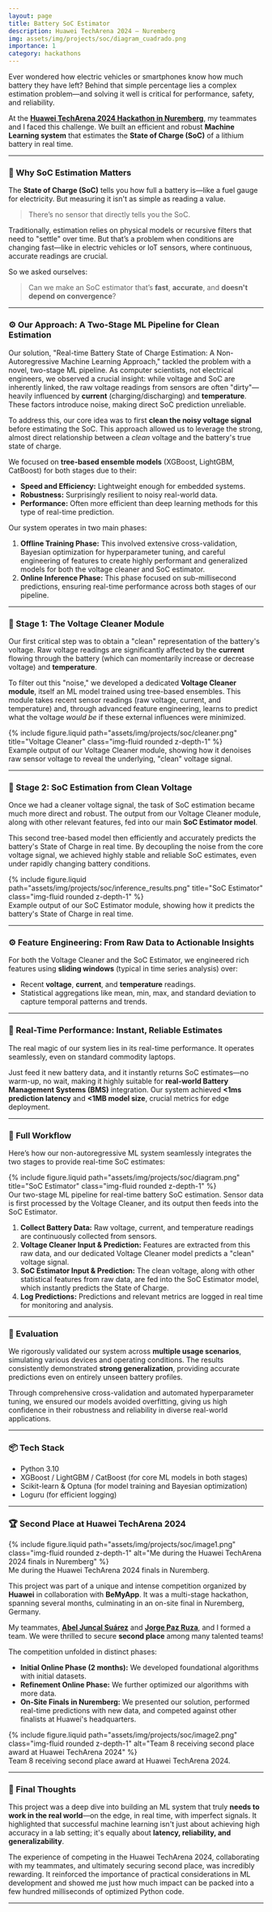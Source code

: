 ```yaml
---
layout: page
title: Battery SoC Estimator
description: Huawei TechArena 2024 – Nuremberg
img: assets/img/projects/soc/diagram_cuadrado.png
importance: 1
category: hackathons
---
```


Ever wondered how electric vehicles or smartphones know how much battery they have left? Behind that simple percentage lies a complex estimation problem—and solving it well is critical for performance, safety, and reliability.

At the [**Huawei TechArena 2024 Hackathon in Nuremberg**](https://www.huawei.com/minisite/techarena2024/), my teammates and I faced this challenge. We built an efficient and robust **Machine Learning system** that estimates the **State of Charge (SoC)** of a lithium battery in real time.

---

### 🔋 Why SoC Estimation Matters

The **State of Charge (SoC)** tells you how full a battery is—like a fuel gauge for electricity. But measuring it isn't as simple as reading a value.

> There’s no sensor that directly tells you the SoC.

Traditionally, estimation relies on physical models or recursive filters that need to "settle" over time. But that’s a problem when conditions are changing fast—like in electric vehicles or IoT sensors, where continuous, accurate readings are crucial.

So we asked ourselves:

> Can we make an SoC estimator that’s **fast**, **accurate**, and **doesn't depend on convergence**?

---

### ⚙️ Our Approach: A Two-Stage ML Pipeline for Clean Estimation

Our solution, "Real-time Battery State of Charge Estimation: A Non-Autoregressive Machine Learning Approach," tackled the problem with a novel, two-stage ML pipeline. As computer scientists, not electrical engineers, we observed a crucial insight: while voltage and SoC are inherently linked, the raw voltage readings from sensors are often "dirty"—heavily influenced by **current** (charging/discharging) and **temperature**. These factors introduce noise, making direct SoC prediction unreliable.

To address this, our core idea was to first **clean the noisy voltage signal** before estimating the SoC. This approach allowed us to leverage the strong, almost direct relationship between a _clean_ voltage and the battery's true state of charge.

We focused on **tree-based ensemble models** (XGBoost, LightGBM, CatBoost) for both stages due to their:

- **Speed and Efficiency:** Lightweight enough for embedded systems.
- **Robustness:** Surprisingly resilient to noisy real-world data.
- **Performance:** Often more efficient than deep learning methods for this type of real-time prediction.

Our system operates in two main phases:

1.  **Offline Training Phase:** This involved extensive cross-validation, Bayesian optimization for hyperparameter tuning, and careful engineering of features to create highly performant and generalized models for both the voltage cleaner and SoC estimator.
2.  **Online Inference Phase:** This phase focused on sub-millisecond predictions, ensuring real-time performance across both stages of our pipeline.

---

### 🧠 Stage 1: The Voltage Cleaner Module

Our first critical step was to obtain a "clean" representation of the battery's voltage. Raw voltage readings are significantly affected by the **current** flowing through the battery (which can momentarily increase or decrease voltage) and **temperature**.

To filter out this "noise," we developed a dedicated **Voltage Cleaner module**, itself an ML model trained using tree-based ensembles. This module takes recent sensor readings (raw voltage, current, and temperature) and, through advanced feature engineering, learns to predict what the voltage _would be_ if these external influences were minimized.

<div class="row justify-content-sm-center">
  <div class="col-sm-8 mt-3 mt-md-0">
    {% include figure.liquid path="assets/img/projects/soc/cleaner.png" title="Voltage Cleaner" class="img-fluid rounded z-depth-1" %}
  </div>
</div>
<div class="caption">
Example output of our Voltage Cleaner module, showing how it denoises raw sensor voltage to reveal the underlying, "clean" voltage signal.
</div>

---

### 🧠 Stage 2: SoC Estimation from Clean Voltage

Once we had a cleaner voltage signal, the task of SoC estimation became much more direct and robust. The output from our Voltage Cleaner module, along with other relevant features, fed into our main **SoC Estimator model**.

This second tree-based model then efficiently and accurately predicts the battery's State of Charge in real time. By decoupling the noise from the core voltage signal, we achieved highly stable and reliable SoC estimates, even under rapidly changing battery conditions.

<div class="row justify-content-sm-center">
  <div class="col-sm-8 mt-3 mt-md-0">
    {% include figure.liquid path="assets/img/projects/soc/inference_results.png" title="SoC Estimator" class="img-fluid rounded z-depth-1" %}
  </div>
</div>
<div class="caption">
Example output of our SoC Estimator module, showing how it predicts the battery's State of Charge in real time.
</div>

---

### ⚙️ Feature Engineering: From Raw Data to Actionable Insights

For both the Voltage Cleaner and the SoC Estimator, we engineered rich features using **sliding windows** (typical in time series analysis) over:

- Recent **voltage**, **current**, and **temperature** readings.
- Statistical aggregations like mean, min, max, and standard deviation to capture temporal patterns and trends.

---

### 🚀 Real-Time Performance: Instant, Reliable Estimates

The real magic of our system lies in its real-time performance. It operates seamlessly, even on standard commodity laptops.

Just feed it new battery data, and it instantly returns SoC estimates—no warm-up, no wait, making it highly suitable for **real-world Battery Management Systems (BMS)** integration. Our system achieved **<1ms prediction latency** and **<1MB model size**, crucial metrics for edge deployment.

---

### 🔄 Full Workflow

Here’s how our non-autoregressive ML system seamlessly integrates the two stages to provide real-time SoC estimates:

<div class="row justify-content-sm-center">
  <div class="col-sm-8 mt-3 mt-md-0">
    {% include figure.liquid path="assets/img/projects/soc/diagram.png" title="SoC Estimator" class="img-fluid rounded z-depth-1" %}
  </div>
</div>
<div class="caption">
Our two-stage ML pipeline for real-time battery SoC estimation. Sensor data is first processed by the Voltage Cleaner, and its output then feeds into the SoC Estimator.
</div>

1.  **Collect Battery Data:** Raw voltage, current, and temperature readings are continuously collected from sensors.
2.  **Voltage Cleaner Input & Prediction:** Features are extracted from this raw data, and our dedicated Voltage Cleaner model predicts a "clean" voltage signal.
3.  **SoC Estimator Input & Prediction:** The clean voltage, along with other statistical features from raw data, are fed into the SoC Estimator model, which instantly predicts the State of Charge.
4.  **Log Predictions:** Predictions and relevant metrics are logged in real time for monitoring and analysis.

---

### 🧪 Evaluation

We rigorously validated our system across **multiple usage scenarios**, simulating various devices and operating conditions. The results consistently demonstrated **strong generalization**, providing accurate predictions even on entirely unseen battery profiles.

Through comprehensive cross-validation and automated hyperparameter tuning, we ensured our models avoided overfitting, giving us high confidence in their robustness and reliability in diverse real-world applications.

---

### 📦 Tech Stack

- Python 3.10
- XGBoost / LightGBM / CatBoost (for core ML models in both stages)
- Scikit-learn & Optuna (for model training and Bayesian optimization)
- Loguru (for efficient logging)

---

### 🏆 Second Place at Huawei TechArena 2024

<div class="row justify-content-sm-center">
  <div class="col-sm-8 mt-3 mt-md-0">
    {% include figure.liquid path="assets/img/projects/soc/image1.png" class="img-fluid rounded z-depth-1" alt="Me during the Huawei TechArena 2024 finals in Nuremberg" %} 
  </div>
</div>
<div class="caption">
Me during the Huawei TechArena 2024 finals in Nuremberg.
</div>

This project was part of a unique and intense competition organized by **Huawei** in collaboration with **BeMyApp**. It was a multi-stage hackathon, spanning several months, culminating in an on-site final in Nuremberg, Germany.

My teammates, [**Abel Juncal Suárez**](https://www.linkedin.com/in/abel-juncal-su%C3%A1rez-52b86a240/) and [**Jorge Paz Ruza**](https://www.linkedin.com/in/jorge-paz-ruza-646141186), and I formed a team. We were thrilled to secure **second place** among many talented teams!

The competition unfolded in distinct phases:

- **Initial Online Phase (2 months):** We developed foundational algorithms with initial datasets.
- **Refinement Online Phase:** We further optimized our algorithms with more data.
- **On-Site Finals in Nuremberg:** We presented our solution, performed real-time predictions with new data, and competed against other finalists at Huawei's headquarters.

<div class="row justify-content-sm-center">
  <div class="col-sm-8 mt-3 mt-md-0">
    {% include figure.liquid path="assets/img/projects/soc/image2.png" class="img-fluid rounded z-depth-1" alt="Team 8 receiving second place award at Huawei TechArena 2024" %} 
  </div>
</div>
<div class="caption">
Team 8 receiving second place award at Huawei TechArena 2024.
</div>

---

### 🏁 Final Thoughts

This project was a deep dive into building an ML system that truly **needs to work in the real world**—on the edge, in real time, with imperfect signals. It highlighted that successful machine learning isn't just about achieving high accuracy in a lab setting; it's equally about **latency, reliability, and generalizability**.

The experience of competing in the Huawei TechArena 2024, collaborating with my teammates, and ultimately securing second place, was incredibly rewarding. It reinforced the importance of practical considerations in ML development and showed me just how much impact can be packed into a few hundred milliseconds of optimized Python code.

---
